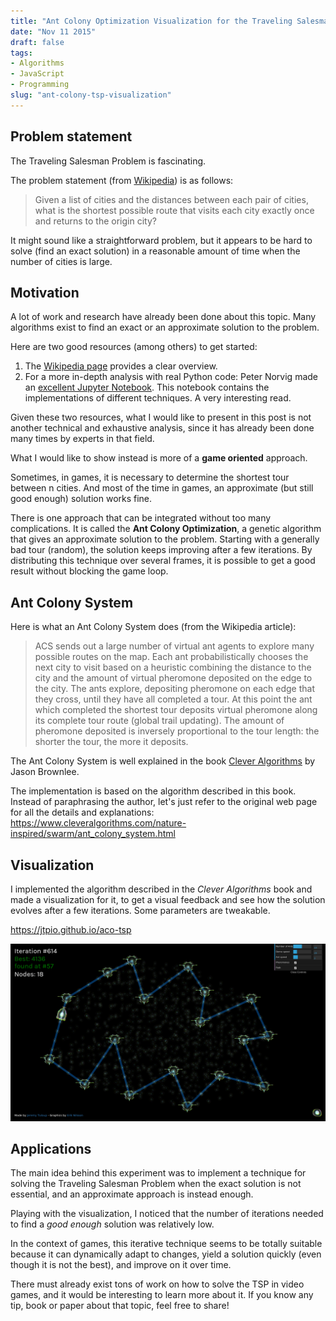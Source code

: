 ```yaml
---
title: "Ant Colony Optimization Visualization for the Traveling Salesman Problem"
date: "Nov 11 2015"
draft: false
tags:
- Algorithms
- JavaScript
- Programming
slug: "ant-colony-tsp-visualization"
---
```


## Problem statement

The Traveling Salesman Problem is fascinating.

The problem statement (from [Wikipedia](https://en.wikipedia.org/wiki/Travelling_salesman_problem)) is as follows:

> Given a list of cities and the distances between each pair of cities, what is the shortest possible route that visits each city exactly once and returns to the origin city?

It might sound like a straightforward problem, but it appears to be hard to solve (find an exact solution) in a reasonable amount of time when the number of cities is large.

## Motivation

A lot of work and research have already been done about this topic. Many algorithms exist to find an exact or an approximate solution to the problem.

Here are two good resources (among others) to get started:

1. The [Wikipedia page](https://en.wikipedia.org/wiki/Travelling_salesman_problem) provides a clear overview.
2. For a more in-depth analysis with real Python code: Peter Norvig made an [excellent Jupyter Notebook](https://nbviewer.ipython.org/github/norvig/pytudes/blob/master/ipynb/TSP.ipynb). This notebook contains the implementations of different techniques. A very interesting read.

Given these two resources, what I would like to present in this post is not another technical and exhaustive analysis, since it has already been done many times by experts in that field.

What I would like to show instead is more of a **game oriented** approach.

Sometimes, in games, it is necessary to determine the shortest tour between n cities. And most of the time in games, an approximate (but still good enough) solution works fine.

There is one approach that can be integrated without too many complications. It is called the **Ant Colony Optimization**, a genetic algorithm that gives an approximate solution to the problem. Starting with a generally bad tour (random), the solution keeps improving after a few iterations. By distributing this technique over several frames, it is possible to get a good result without blocking the game loop.

## Ant Colony System

Here is what an Ant Colony System does (from the Wikipedia article):

> ACS sends out a large number of virtual ant agents to explore many possible routes on the map. Each ant probabilistically chooses the next city to visit based on a heuristic combining the distance to the city and the amount of virtual pheromone deposited on the edge to the city. The ants explore, depositing pheromone on each edge that they cross, until they have all completed a tour. At this point the ant which completed the shortest tour deposits virtual pheromone along its complete tour route (global trail updating). The amount of pheromone deposited is inversely proportional to the tour length: the shorter the tour, the more it deposits.

The Ant Colony System is well explained in the book [Clever Algorithms](https://www.cleveralgorithms.com/) by Jason Brownlee.

The implementation is based on the algorithm described in this book. Instead of paraphrasing the author, let's just refer to the original web page for all the details and explanations: https://www.cleveralgorithms.com/nature-inspired/swarm/ant_colony_system.html

## Visualization

I implemented the algorithm described in the *Clever Algorithms* book and made a visualization for it, to get a visual feedback and see how the solution evolves after a few iterations. Some parameters are tweakable.

  https://jtpio.github.io/aco-tsp

![ACO TSP](screenshot.png)

## Applications

The main idea behind this experiment was to implement a technique for solving the Traveling Salesman Problem when the exact solution is not essential, and an approximate approach is instead enough.

Playing with the visualization, I noticed that the number of iterations needed to find a *good enough* solution was relatively low.

In the context of games, this iterative technique seems to be totally suitable because it can dynamically adapt to changes, yield a solution quickly (even though it is not the best), and improve on it over time.

There must already exist tons of work on how to solve the TSP in video games, and it would be interesting to learn more about it. If you know any tip, book or paper about that topic, feel free to share!
